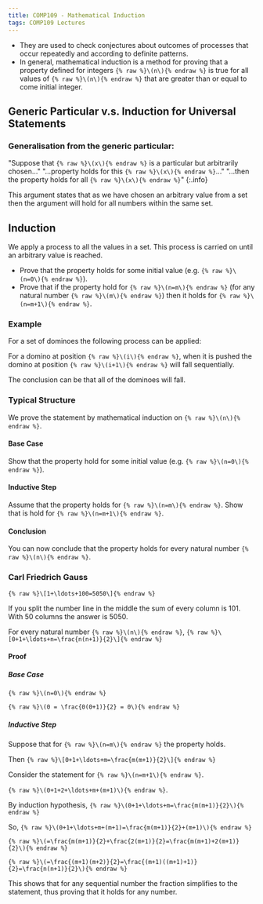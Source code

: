 ```yaml
---
title: COMP109 - Mathematical Induction
tags: COMP109 Lectures
---
```

* They are used to check conjectures about outcomes of processes that occur repeatedly and according to definite patterns.
* In general, mathematical induction is a method for proving that a property defined for integers `{% raw %}\(n\){% endraw %}` is true for all values of `{% raw %}\(n\){% endraw %}` that are greater than or equal to come initial integer.

## Generic Particular v.s. Induction for Universal Statements
### Generalisation from the generic particular:

"Suppose that `{% raw %}\(x\){% endraw %}` is a particular but arbitrarily chosen..." "...property holds for this `{% raw %}\(x\){% endraw %}`..." "...then the property holds for all `{% raw %}\(x\){% endraw %}`"
{:.info}

This argument states that as we have chosen an arbitrary value from a set then the argument will hold for all numbers within the same set.

## Induction
We apply a process to all the values in a set. This process is carried on until an arbitrary value is reached.

* Prove that the property holds for some initial value (e.g. `{% raw %}\(n=0\){% endraw %}`).
* Prove that if the property hold for `{% raw %}\(n=m\){% endraw %}` (for any natural number `{% raw %}\(m\){% endraw %}`) then it holds for `{% raw %}\(n=m+1\){% endraw %}`.

### Example
For a set of dominoes the following process can be applied:

For a domino at position `{% raw %}\(i\){% endraw %}`, when it is pushed the domino at position `{% raw %}\(i+1\){% endraw %}` will fall sequentially.

The conclusion can be that all of the dominoes will fall.

### Typical Structure
We prove the statement by mathematical induction on `{% raw %}\(n\){% endraw %}`.

#### Base Case
Show that the property hold for some initial value (e.g. `{% raw %}\(n=0\){% endraw %}`).

#### Inductive Step
Assume that the property holds for `{% raw %}\(n=m\){% endraw %}`. Show that is hold for `{% raw %}\(n=m+1\){% endraw %}`.

#### Conclusion
You can now conclude that the property holds for every natural number `{% raw %}\(n\){% endraw %}`.

### Carl Friedrich Gauss
`{% raw %}\[1+\ldots+100=5050\]{% endraw %}`

If you split the number line in the middle the sum of every column is 101. With 50 columns the answer is 5050.

For every natural number `{% raw %}\(n\){% endraw %}`, 
`{% raw %}\[0+1+\ldots+n=\frac{n(n+1)}{2}\]{% endraw %}`

#### Proof
##### Base Case
`{% raw %}\(n=0\){% endraw %}` 

`{% raw %}\(0 = \frac{0(0+1)}{2} = 0\){% endraw %}`

##### Inductive Step
Suppose that for `{% raw %}\(n=m\){% endraw %}` the property holds.

Then `{% raw %}\[0+1+\ldots+m=\frac{m(m+1)}{2}\]{% endraw %}`

Consider the statement for `{% raw %}\(n=m+1\){% endraw %}`.

`{% raw %}\(0+1+2+\ldots+m+(m+1)\){% endraw %}`.

By induction hypothesis, `{% raw %}\(0+1+\ldots+m=\frac{m(m+1)}{2}\){% endraw %}`

So, `{% raw %}\(0+1+\ldots+m+(m+1)=\frac{m(m+1)}{2}+(m+1)\){% endraw %}`

`{% raw %}\(=\frac{m(m+1)}{2}+\frac{2(m+1)}{2}=\frac{m(m+1)+2(m+1)}{2}\){% endraw %}`

`{% raw %}\(=\frac{(m+1)(m+2)}{2}=\frac{(m+1)((m+1)+1)}{2}=\frac{n(n+1)}{2}\){% endraw %}`

This shows that for any sequential number the fraction simplifies to the statement, thus proving that it holds for any number.
